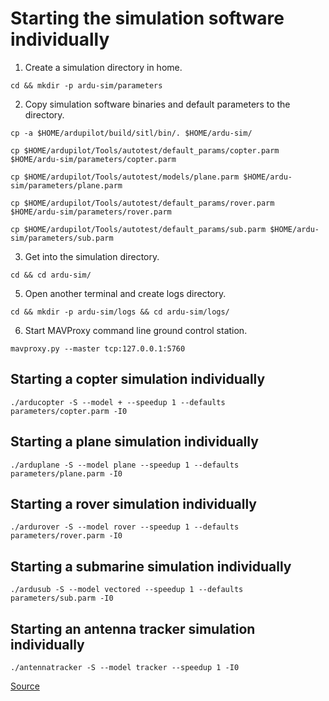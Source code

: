 # Starting the simulation software individually
1. Create a simulation directory in home.

`cd && mkdir -p ardu-sim/parameters`

2. Copy simulation software binaries and default parameters to the directory.

`cp -a $HOME/ardupilot/build/sitl/bin/. $HOME/ardu-sim/`

`cp $HOME/ardupilot/Tools/autotest/default_params/copter.parm $HOME/ardu-sim/parameters/copter.parm`

`cp $HOME/ardupilot/Tools/autotest/models/plane.parm $HOME/ardu-sim/parameters/plane.parm`

`cp $HOME/ardupilot/Tools/autotest/default_params/rover.parm $HOME/ardu-sim/parameters/rover.parm`

`cp $HOME/ardupilot/Tools/autotest/default_params/sub.parm $HOME/ardu-sim/parameters/sub.parm`

3. Get into the simulation directory.

`cd && cd ardu-sim/`

5. Open another terminal and create logs directory.

`cd && mkdir -p ardu-sim/logs && cd ardu-sim/logs/`

6. Start MAVProxy command line ground control station.

`mavproxy.py --master tcp:127.0.0.1:5760`
## Starting a copter simulation individually
`./arducopter -S --model + --speedup 1 --defaults parameters/copter.parm -I0`
## Starting a plane simulation individually
`./arduplane -S --model plane --speedup 1 --defaults parameters/plane.parm -I0`
## Starting a rover simulation individually
`./ardurover -S --model rover --speedup 1 --defaults parameters/rover.parm -I0`
## Starting a submarine simulation individually
`./ardusub -S --model vectored --speedup 1 --defaults parameters/sub.parm -I0`
## Starting an antenna tracker simulation individually
`./antennatracker -S --model tracker --speedup 1 -I0`

[Source](https://ardupilot.org/dev/docs/setting-up-sitl-on-linux.html)